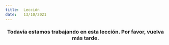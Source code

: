 ```yaml
---
title:  Lección
date:   13/10/2021
---
```


### <center>Todavía estamos trabajando en esta lección. Por favor, vuelva más tarde.</center>
